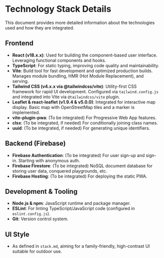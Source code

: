 # Technology Stack Details

This document provides more detailed information about the technologies used and how they are integrated.

## Frontend

- **React (v18.x.x)**: Used for building the component-based user interface. Leveraging functional components and hooks.
- **TypeScript**: For static typing, improving code quality and maintainability.
- **Vite**: Build tool for fast development and optimized production builds. Manages module bundling, HMR (Hot Module Replacement), and serving.
- **Tailwind CSS (v4.x.x via @tailwindcss/vite)**: Utility-first CSS framework for rapid UI development. Configured via `tailwind.config.js` and integrated into Vite via `@tailwindcss/vite` plugin.
- **Leaflet & react-leaflet (v1.9.4 & v5.0.0)**: Integrated for interactive map display. Basic map with OpenStreetMap tiles and a marker is implemented.
- **vite-plugin-pwa**: (To be integrated) For Progressive Web App features.
- **clsx**: (To be integrated, if needed) For conditionally joining class names.
- **uuid**: (To be integrated, if needed) For generating unique identifiers.

## Backend (Firebase)

- **Firebase Authentication**: (To be integrated) For user sign-up and sign-in. Starting with anonymous auth.
- **Firebase Firestore**: (To be integrated) NoSQL document database for storing user data, conquered playgrounds, etc.
- **Firebase Hosting**: (To be integrated) For deploying the static PWA.

## Development & Tooling

- **Node.js & npm**: JavaScript runtime and package manager.
- **ESLint**: For linting TypeScript/JavaScript code (configured in `eslint.config.js`).
- **Git**: Version control system.

## UI Style

- As defined in `stack.md`, aiming for a family-friendly, high-contrast UI suitable for outdoor use.
